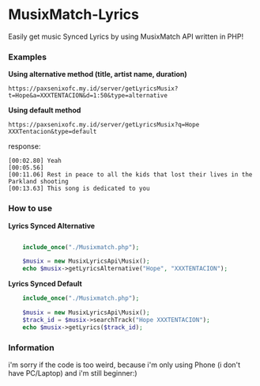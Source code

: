# MusixMatch-Lyrics
Easily get music Synced Lyrics by using MusixMatch API written in PHP!

### Examples

__Using alternative method (title, artist name, duration)__

```
https://paxsenixofc.my.id/server/getLyricsMusix?t=Hope&a=XXXTENTACION&d=1:50&type=alternative
```
__Using default method__

```
https://paxsenixofc.my.id/server/getLyricsMusix?q=Hope XXXTentacion&type=default
```
response:

```
[00:02.80] Yeah
[00:05.56] 
[00:11.06] Rest in peace to all the kids that lost their lives in the Parkland shooting
[00:13.63] This song is dedicated to you

```

### How to use
__Lyrics Synced Alternative__

```Php

    include_once("./Musixmatch.php");

    $musix = new MusixLyricsApi\Musix(); 
    echo $musix->getLyricsAlternative("Hope", "XXXTENTACION");

```

__Lyrics Synced Default__

```Php
    include_once("./Musixmatch.php");

    $musix = new MusixLyricsApi\Musix();
    $track_id = $musix->searchTrack("Hope XXXTENTACION");      
    echo $musix->getLyrics($track_id);
```


### Information
i'm sorry if the code is too weird, because i'm only using Phone (i don't have PC/Laptop) and i'm still beginner:)
